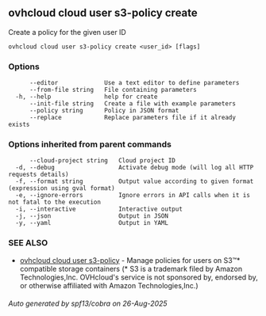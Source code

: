 ## ovhcloud cloud user s3-policy create

Create a policy for the given user ID

```
ovhcloud cloud user s3-policy create <user_id> [flags]
```

### Options

```
      --editor             Use a text editor to define parameters
      --from-file string   File containing parameters
  -h, --help               help for create
      --init-file string   Create a file with example parameters
      --policy string      Policy in JSON format
      --replace            Replace parameters file if it already exists
```

### Options inherited from parent commands

```
      --cloud-project string   Cloud project ID
  -d, --debug                  Activate debug mode (will log all HTTP requests details)
  -f, --format string          Output value according to given format (expression using gval format)
  -e, --ignore-errors          Ignore errors in API calls when it is not fatal to the execution
  -i, --interactive            Interactive output
  -j, --json                   Output in JSON
  -y, --yaml                   Output in YAML
```

### SEE ALSO

* [ovhcloud cloud user s3-policy](ovhcloud_cloud_user_s3-policy.md)	 - Manage policies for users on S3™* compatible storage containers (* S3 is a trademark filed by Amazon Technologies,Inc. OVHcloud's service is not sponsored by, endorsed by, or otherwise affiliated with Amazon Technologies,Inc.)

###### Auto generated by spf13/cobra on 26-Aug-2025
